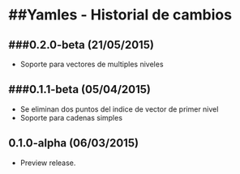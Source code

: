 ##Yamles - Historial de cambios
===================
###0.2.0-beta (21/05/2015)
--------------------------------
* Soporte para vectores de multiples niveles

###0.1.1-beta (05/04/2015)
--------------------------------
* Se eliminan dos puntos del indice de vector de primer nivel
* Soporte para cadenas simples


0.1.0-alpha (06/03/2015)
------------------

* Preview release.